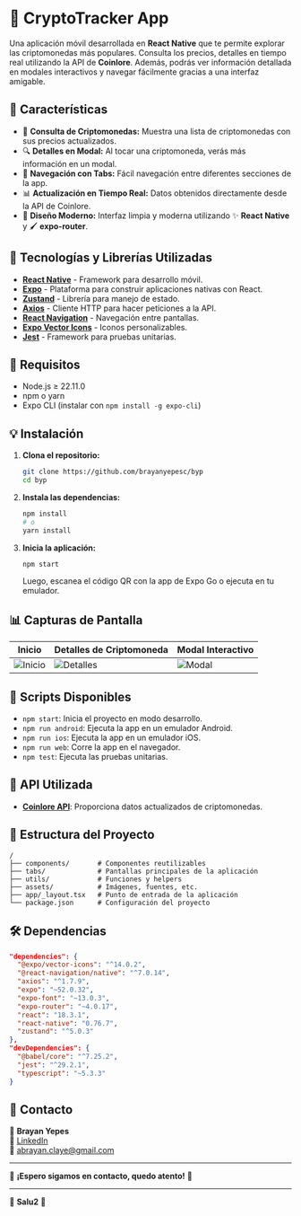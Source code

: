 # 🔮 CryptoTracker App

Una aplicación móvil desarrollada en **React Native** que te permite explorar las criptomonedas más populares. Consulta los precios, detalles en tiempo real utilizando la API de **Coinlore**. Además, podrás ver información detallada en modales interactivos y navegar fácilmente gracias a una interfaz amigable.

## 🚀 Características

- 💸 **Consulta de Criptomonedas:** Muestra una lista de criptomonedas con sus precios actualizados.
- 🔍 **Detalles en Modal:** Al tocar una criptomoneda, verás más información en un modal.
- 🔄 **Navegación con Tabs:** Fácil navegación entre diferentes secciones de la app.
- 📊 **Actualización en Tiempo Real:** Datos obtenidos directamente desde la API de Coinlore.
- 🌟 **Diseño Moderno:** Interfaz limpia y moderna utilizando ✨ **React Native** y 🖌️ **expo-router**.

## 🔧 Tecnologías y Librerías Utilizadas

- **[React Native](https://reactnative.dev/)** - Framework para desarrollo móvil.
- **[Expo](https://expo.dev/)** - Plataforma para construir aplicaciones nativas con React.
- **[Zustand](https://github.com/pmndrs/zustand)** - Librería para manejo de estado.
- **[Axios](https://axios-http.com/)** - Cliente HTTP para hacer peticiones a la API.
- **[React Navigation](https://reactnavigation.org/)** - Navegación entre pantallas.
- **[Expo Vector Icons](https://docs.expo.dev/guides/icons/)** - Iconos personalizables.
- **[Jest](https://jestjs.io/)** - Framework para pruebas unitarias.

## 🚫 Requisitos

- Node.js ≥ 22.11.0
- npm o yarn
- Expo CLI (instalar con `npm install -g expo-cli`)

## 💡 Instalación

1. **Clona el repositorio:**
   ```bash
   git clone https://github.com/brayanyepesc/byp
   cd byp
   ```

2. **Instala las dependencias:**
   ```bash
   npm install
   # o
   yarn install
   ```

3. **Inicia la aplicación:**
   ```bash
   npm start
   ```
   Luego, escanea el código QR con la app de Expo Go o ejecuta en tu emulador.

## 📊 Capturas de Pantalla

| Inicio                            | Detalles de Criptomoneda             | Modal Interactivo              |
|----------------------------------|--------------------------------------|--------------------------------|
| ![Inicio](screenshots/home.png)  | ![Detalles](screenshots/detail.png)  | ![Modal](screenshots/modal.png) |

## 🔢 Scripts Disponibles

- `npm start`: Inicia el proyecto en modo desarrollo.
- `npm run android`: Ejecuta la app en un emulador Android.
- `npm run ios`: Ejecuta la app en un emulador iOS.
- `npm run web`: Corre la app en el navegador.
- `npm test`: Ejecuta las pruebas unitarias.

## 🔗 API Utilizada

- **[Coinlore API](https://www.coinlore.com/cryptocurrency-data-api)**: Proporciona datos actualizados de criptomonedas.

## 🚧 Estructura del Proyecto

```
/
├── components/       # Componentes reutilizables
├── tabs/             # Pantallas principales de la aplicación
├── utils/            # Funciones y helpers
├── assets/           # Imágenes, fuentes, etc.
├── app/_layout.tsx   # Punto de entrada de la aplicación
└── package.json      # Configuración del proyecto
```

## 🛠️ Dependencias

```json
"dependencies": {
  "@expo/vector-icons": "^14.0.2",
  "@react-navigation/native": "^7.0.14",
  "axios": "^1.7.9",
  "expo": "~52.0.32",
  "expo-font": "~13.0.3",
  "expo-router": "~4.0.17",
  "react": "18.3.1",
  "react-native": "0.76.7",
  "zustand": "^5.0.3"
},
"devDependencies": {
  "@babel/core": "^7.25.2",
  "jest": "^29.2.1",
  "typescript": "~5.3.3"
}
```

## 🚜 Contacto

👤 **Brayan Yepes**  
🔗 [LinkedIn](https://www.linkedin.com/in/brayan-yepesc/)  
📧 abrayan.claye@gmail.com

---

🌟 **¡Espero sigamos en contacto, quedo atento!** 🌟

---

🌟 **Salu2** 🌟

